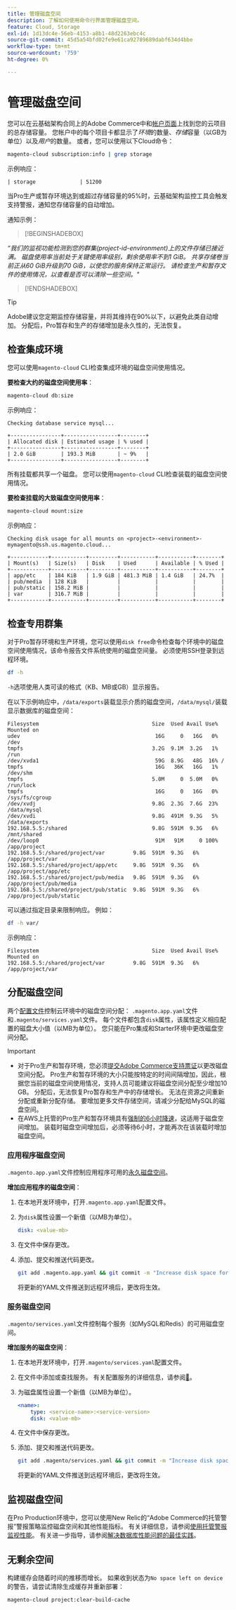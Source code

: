```yaml
---
title: 管理磁盘空间
description: 了解如何使用命令行界面管理磁盘空间。
feature: Cloud, Storage
exl-id: 1d13dc4e-56eb-4153-a8b1-48d2263ebc4c
source-git-commit: 45d5a54bfd02fe9e61ca92789689dabf634d4bbe
workflow-type: tm+mt
source-wordcount: '759'
ht-degree: 0%

---
```


# 管理磁盘空间

您可以在云基础架构合同上的Adobe Commerce中和[帐户页面](https://accounts.magento.cloud/user)上找到您的云项目的总存储容量。 您帐户中的每个项目卡都显示了&#x200B;_环境_&#x200B;的数量、_存储_&#x200B;容量（以GB为单位）以及&#x200B;_用户_&#x200B;的数量。 或者，您可以使用以下Cloud命令：

```bash
magento-cloud subscription:info | grep storage
```

示例响应：

```
| storage              | 51200
```

当Pro生产或暂存环境达到或超过存储容量的95%时，云基础架构监控工具会触发支持警报，通知您存储容量的自动增加。

通知示例：

>[!BEGINSHADEBOX]

_“我们的监视功能检测到您的群集(project-id-environment)上的文件存储已接近满。 磁盘使用率当前处于关键使用率级别，剩余使用率不到1 GiB。 共享存储卷当前正从60 GiB升级到70 GiB，以使您的服务保持正常运行。 请检查生产和暂存文件的使用情况，以查看是否可以清除一些空间。&quot;_

>[!ENDSHADEBOX]

>[!TIP]
>
>Adobe建议您定期监控存储容量，并将其维持在90%以下，以避免此类自动增加。 分配后，Pro暂存和生产的存储增加是永久性的，无法恢复。

## 检查集成环境

您可以使用`magento-cloud` CLI检查集成环境的磁盘空间使用情况。

**要检查大约的磁盘空间使用率**：

```bash
magento-cloud db:size
```

示例响应：

```
Checking database service mysql...

+----------------+-----------------+--------+
| Allocated disk | Estimated usage | % used |
+----------------+-----------------+--------+
| 2.0 GiB        | 193.3 MiB       | ~ 9%   |
+----------------+-----------------+--------+
```

所有挂载都共享一个磁盘。 您可以使用`magento-cloud` CLI检查装载的磁盘空间使用情况。

**要检查挂载的大致磁盘空间使用率**：

```bash
magento-cloud mount:size
```

示例响应：

```
Checking disk usage for all mounts on <project>-<environment>-mymagento@ssh.us.magento.cloud...

+------------+-----------+---------+-----------+-----------+--------+
| Mount(s)   | Size(s)   | Disk    | Used      | Available | % Used |
+------------+-----------+---------+-----------+-----------+--------+
| app/etc    | 184 KiB   | 1.9 GiB | 481.3 MiB | 1.4 GiB   | 24.7%  |
| pub/media  | 128 KiB   |         |           |           |        |
| pub/static | 158.2 MiB |         |           |           |        |
| var        | 316.7 MiB |         |           |           |        |
+------------+-----------+---------+-----------+-----------+--------+
```

## 检查专用群集

对于Pro暂存环境和生产环境，您可以使用`disk free`命令检查每个环境中的磁盘空间使用情况，该命令报告文件系统使用的磁盘空间量。 必须使用SSH登录到远程环境。

```bash
df -h
```

`-h`选项使用人类可读的格式（KB、MB或GB）显示报告。

在以下示例响应中，`/data/exports`装载显示介质的磁盘空间，`/data/mysql/`装载显示数据库的磁盘空间：

```
Filesystem                                    Size  Used Avail Use% Mounted on
udev                                           16G     0   16G   0% /dev
tmpfs                                         3.2G  9.1M  3.2G   1% /run
/dev/xvda1                                     59G  8.9G   48G  16% /
tmpfs                                          16G   36K   16G   1% /dev/shm
tmpfs                                         5.0M     0  5.0M   0% /run/lock
tmpfs                                          16G     0   16G   0% /sys/fs/cgroup
/dev/xvdj                                     9.8G  2.3G  7.6G  23% /data/mysql
/dev/xvdi                                     9.8G  491M  9.3G   5% /data/exports
192.168.5.5:/shared                           9.8G  591M  9.3G   6% /mnt/shared
/dev/loop0                                     91M   91M     0 100% /app/project
192.168.5.5:/shared/project/var         9.8G  591M  9.3G   6% /app/project/var
192.168.5.5:/shared/project/app/etc     9.8G  591M  9.3G   6% /app/project/app/etc
192.168.5.5:/shared/project/pub/media   9.8G  591M  9.3G   6% /app/project/pub/media
192.168.5.5:/shared/project/pub/static  9.8G  591M  9.3G   6% /app/project/pub/static
```

可以通过指定目录来限制响应。 例如：

```bash
df -h var/
```

示例响应：

```
Filesystem                                    Size  Used Avail Use% Mounted on
192.168.5.5:/shared/project/var         9.8G  591M  9.3G   6% /app/project/var
```

## 分配磁盘空间

两个[配置文件](../environment/overview.md)控制云环境中的磁盘空间分配： `.magento.app.yaml`文件和`.magento/services.yaml`文件。 每个文件都包含`disk`属性，该属性定义相应配置的磁盘大小值（以MB为单位）。 您只能在Pro集成和Starter环境中更改磁盘空间分配。

>[!IMPORTANT]
>
>- 对于Pro生产和暂存环境，您必须[提交Adobe Commerce支持票证](https://experienceleague.adobe.com/docs/commerce-knowledge-base/kb/help-center-guide/magento-help-center-user-guide.html#submit-ticket)以更改磁盘空间分配。 Pro生产和暂存环境的大小只能按特定的时间间隔增加，因此，根据您当前的磁盘空间使用情况，支持人员可能建议将磁盘空间分配至少增加10 GB。 分配后，无法恢复Pro暂存和生产中的存储增长。 无法在资源之间重新分配或重新分配存储。 要增加更多文件存储空间，请减少分配给MySQL的磁盘空间。
>- 在AWS上托管的Pro生产和暂存环境具有[强制的6小时降速](https://docs.aws.amazon.com/AWSEC2/latest/APIReference/API_ModifyVolume.html)，这适用于磁盘空间增加。 装载时磁盘空间增加后，必须等待6小时，才能再次在该装载时增加磁盘空间。

### 应用程序磁盘空间

`.magento.app.yaml`文件控制应用程序可用的[永久磁盘空间](../application/properties.md#disk)。

**增加应用程序的磁盘空间**：

1. 在本地开发环境中，打开`.magento.app.yaml`配置文件。

1. 为`disk`属性设置一个新值（以MB为单位）。

   ```yaml
   disk: <value-mb>
   ```

1. 在文件中保存更改。

1. 添加、提交和推送代码更改。

   ```bash
   git add .magento.app.yaml && git commit -m "Increase disk space for application" && git push origin <branch-name>
   ```

   将更新的YAML文件推送到远程环境后，更改将生效。

### 服务磁盘空间

`.magento/services.yaml`文件控制每个服务（如MySQL和Redis）的可用磁盘空间。

**增加服务的磁盘空间**：

1. 在本地开发环境中，打开`.magento/services.yaml`配置文件。

1. 在文件中添加或查找服务。 有关配置服务的详细信息，请参阅[&#128279;](../services/services-yaml.md)。

1. 为磁盘属性设置一个新值（以MB为单位）。

   ```yaml
   <name>:
       type: <service-name>:<service-version>
       disk: <value-mb>
   ```

1. 在文件中保存更改。

1. 添加、提交和推送代码更改。

   ```bash
   git add .magento/services.yaml && git commit -m "Increase disk space for service" && git push origin <branch-name>
   ```

   将更新的YAML文件推送到远程环境后，更改将生效。

## 监视磁盘空间

在Pro Production环境中，您可以使用New Relic的“Adobe Commerce的托管警报”警报策略监控磁盘空间和其他性能指标。 有关详细信息，请参阅[使用托管警报监视性能](../monitor/investigate-performance.md#monitor-performance-with-managed-alerts)。 有关进一步指导，请参阅[解决数据库性能问题的最佳实践](https://experienceleague.adobe.com/docs/commerce-operations/implementation-playbook/best-practices/maintenance/resolve-database-performance-issues.html)。

## 无剩余空间

构建缓存会随着时间的推移而增长。 如果收到状态为`No space left on device`的警告，请尝试清除生成缓存并重新部署：

```bash
magento-cloud project:clear-build-cache
```
